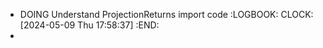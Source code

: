 - DOING Understand ProjectionReturns import code
  :LOGBOOK:
  CLOCK: [2024-05-09 Thu 17:58:37]
  :END:
-